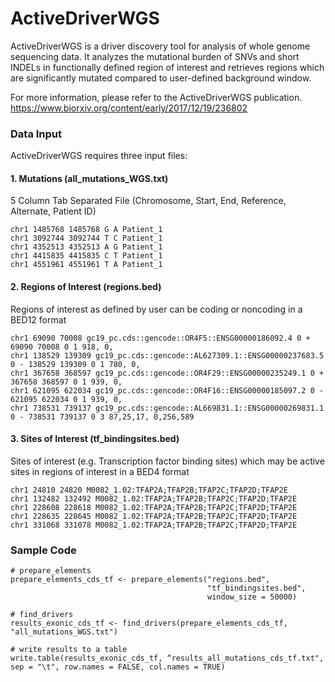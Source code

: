 # ActiveDriverWGS

ActiveDriverWGS is a driver discovery tool for analysis of whole genome sequencing data. It analyzes the mutational burden of SNVs and short INDELs in functionally defined region of interest and retrieves regions which are significantly mutated compared to user-defined background window. 

For more information, please refer to the ActiveDriverWGS publication. https://www.biorxiv.org/content/early/2017/12/19/236802

### Data Input
ActiveDriverWGS requires three input files:

#### 1. Mutations (all_mutations_WGS.txt)
5 Column Tab Separated File (Chromosome, Start, End, Reference, Alternate, Patient ID)

```
chr1 1485768 1485768 G A Patient_1
chr1 3092744 3092744 T C Patient_1
chr1 4352513 4352513 A G Patient_1
chr1 4415835 4415835 C T Patient_1
chr1 4551961 4551961 T A Patient_1
```

#### 2. Regions of Interest (regions.bed)
Regions of interest as defined by user can be coding or noncoding in a BED12 format

```
chr1 69090 70008 gc19_pc.cds::gencode::OR4F5::ENSG00000186092.4 0 + 69090 70008 0 1 918, 0,
chr1 138529 139309 gc19_pc.cds::gencode::AL627309.1::ENSG00000237683.5 0 - 138529 139309 0 1 780, 0,
chr1 367658 368597 gc19_pc.cds::gencode::OR4F29::ENSG00000235249.1 0 + 367658 368597 0 1 939, 0,
chr1 621095 622034 gc19_pc.cds::gencode::OR4F16::ENSG00000185097.2 0 - 621095 622034 0 1 939, 0,
chr1 738531 739137 gc19_pc.cds::gencode::AL669831.1::ENSG00000269831.1 0 - 738531 739137 0 3 87,25,17, 0,256,589

```

#### 3. Sites of Interest (tf_bindingsites.bed)
Sites of interest (e.g. Transcription factor binding sites) which may be active sites in regions of interest in a BED4 format

```
chr1 24810 24820 M0082_1.02:TFAP2A;TFAP2B;TFAP2C;TFAP2D;TFAP2E
chr1 132482 132492 M0082_1.02:TFAP2A;TFAP2B;TFAP2C;TFAP2D;TFAP2E
chr1 228608 228618 M0082_1.02:TFAP2A;TFAP2B;TFAP2C;TFAP2D;TFAP2E
chr1 228635 228645 M0082_1.02:TFAP2A;TFAP2B;TFAP2C;TFAP2D;TFAP2E
chr1 331068 331078 M0082_1.02:TFAP2A;TFAP2B;TFAP2C;TFAP2D;TFAP2E
```

### Sample Code
```
# prepare_elements
prepare_elements_cds_tf <- prepare_elements("regions.bed", 
                                            "tf_bindingsites.bed", 
                                            window_size = 50000)

# find_drivers
results_exonic_cds_tf <- find_drivers(prepare_elements_cds_tf, "all_mutations_WGS.txt")

# write results to a table
write.table(results_exonic_cds_tf, “results_all_mutations_cds_tf.txt", sep = "\t", row.names = FALSE, col.names = TRUE)
```
